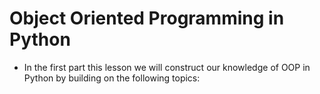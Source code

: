 # Object Oriented Programming in Python

- In the first part  this lesson we will construct our knowledge of OOP in Python by building on the following topics:

